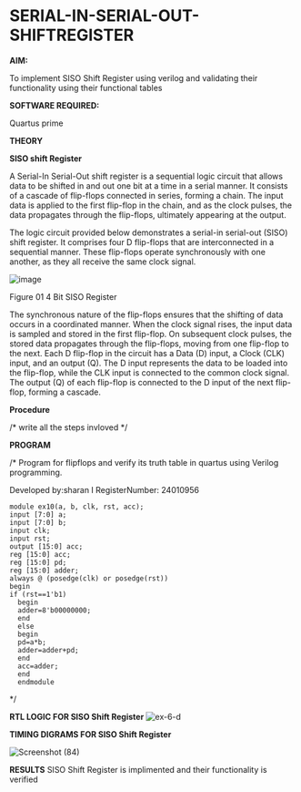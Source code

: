 # SERIAL-IN-SERIAL-OUT-SHIFTREGISTER

**AIM:**

To implement  SISO Shift Register using verilog and validating their functionality using their functional tables

**SOFTWARE REQUIRED:**

Quartus prime

**THEORY**

**SISO shift Register**

A Serial-In Serial-Out shift register is a sequential logic circuit that allows data to be shifted in and out one bit at a time in a serial manner. It consists of a cascade of flip-flops connected in series, forming a chain. The input data is applied to the first flip-flop in the chain, and as the clock pulses, the data propagates through the flip-flops, ultimately appearing at the output.

The logic circuit provided below demonstrates a serial-in serial-out (SISO) shift register. It comprises four D flip-flops that are interconnected in a sequential manner. These flip-flops operate synchronously with one another, as they all receive the same clock signal.

![image](https://github.com/naavaneetha/SERIAL-IN-SERIAL-OUT-SHIFTREGISTER/assets/154305477/e81c4072-37f9-46c6-8145-566764b74c3a)

Figure 01 4 Bit SISO Register

The synchronous nature of the flip-flops ensures that the shifting of data occurs in a coordinated manner. When the clock signal rises, the input data is sampled and stored in the first flip-flop. On subsequent clock pulses, the stored data propagates through the flip-flops, moving from one flip-flop to the next.
Each D flip-flop in the circuit has a Data (D) input, a Clock (CLK) input, and an output (Q). The D input represents the data to be loaded into the flip-flop, while the CLK input is connected to the common clock signal. The output (Q) of each flip-flop is connected to the D input of the next flip-flop, forming a cascade.

**Procedure**

/* write all the steps invloved */

**PROGRAM**

/* Program for flipflops and verify its truth table in quartus using Verilog programming.

Developed by:sharan I 
RegisterNumber: 24010956
```
module ex10(a, b, clk, rst, acc); 
input [7:0] a; 
input [7:0] b; 
input clk; 
input rst; 
output [15:0] acc; 
reg [15:0] acc; 
reg [15:0] pd; 
reg [15:0] adder; 
always @ (posedge(clk) or posedge(rst)) 
begin 
if (rst==1'b1) 
  begin 
  adder=8'b00000000; 
  end 
  else 
  begin 
  pd=a*b; 
  adder=adder+pd; 
  end 
  acc=adder; 
  end 
  endmodule
```


*/

**RTL LOGIC FOR SISO Shift Register**
![ex-6-d](https://github.com/user-attachments/assets/90faf56f-227d-4fbf-957e-a3fcb7a7a007)

**TIMING DIGRAMS FOR SISO Shift Register**



![Screenshot (84)](https://github.com/user-attachments/assets/a465dd92-75dd-43c0-97de-4c8ad950ca20)






**RESULTS**
SISO Shift Register is implimented and their functionality is verified
